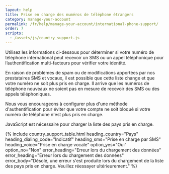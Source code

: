 ```yaml
---
layout: help
title: Prise en charge des numéros de téléphone étrangers
category: manage-your-account
permalink: /fr/help/manage-your-account/international-phone-support/
order: 7
scripts:
  - /assets/js/country_support.js
---
```

Utilisez les informations ci-dessous pour déterminer si votre numéro de téléphone international peut recevoir un SMS ou un appel téléphonique pour l’authentification multi-facteurs pour vérifier votre identité.

En raison de problèmes de spam ou de modifications apportées par nos prestataires SMS et vocaux, il est possible que cette liste change et que votre numéro ne soit plus pris en charge. Il arrive que les numéros de téléphone nouveaux ne soient pas en mesure de recevoir des SMS ou des appels téléphoniques.

Nous vous encourageons à configurer plus d'une méthode d'authentification pour éviter que votre compte ne soit bloqué si votre numéro de téléphone n'est plus pris en charge. 

<noscript>
  JavaScript est nécessaire pour charger la liste des pays pris en charge.
</noscript>

{% include country_support_table.html
           heading_country="Pays"
           heading_dialing_code="Indicatif"
           heading_sms="Prise en charge par SMS"
           heading_voice="Prise en charge vocale"
           option_yes="Oui"
           option_no="Non" error_heading="Erreur lors du chargement des données"
           error_heading="Erreur lors du chargement des données"
           error_body="Désolé, une erreur s'est produite lors du chargement de la liste des pays pris en charge. Veuillez réessayer ultérieurement." %}
